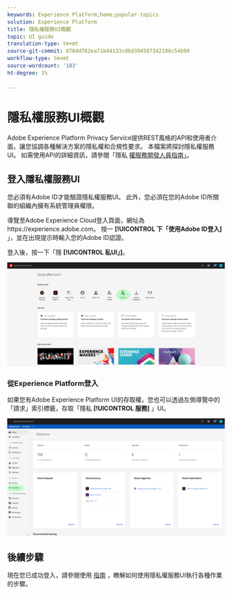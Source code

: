 ```yaml
---
keywords: Experience Platform;home;popular topics
solution: Experience Platform
title: 隱私權服務UI概觀
topic: UI guide
translation-type: tm+mt
source-git-commit: 8704d762ea71b44133cd6d394587342198c54b99
workflow-type: tm+mt
source-wordcount: '183'
ht-degree: 1%

---
```



# 隱私權服務UI概觀

Adobe Experience Platform Privacy Service提供REST風格的API和使用者介面，讓您協調各種解決方案的隱私權和合規性要求。 本檔案將探討隱私權服務UI。 如需使用API的詳細資訊，請參閱「隱私 [權服務開發人員指南」](../api/getting-started.md)。

## 登入隱私權服務UI

您必須有Adobe ID才能驗證隱私權服務UI。 此外，您必須在您的Adobe ID所關聯的組織內擁有系統管理員權限。

導覽至Adobe Experience Cloud登入頁面，網址為https://experience.adobe.com。 按一 **[!UICONTROL 下「使用Adobe ID登入]** 」，並在出現提示時輸入您的Adobe ID認證。

登入後，按一下「隱 **[!UICONTROL 私UI」]**。

![](../images/ui-overview/quick-access.png)

### 從Experience Platform登入

如果您有Adobe Experience Platform UI的存取權，您也可以透過左側導覽中的「請求」索引標籤，存取「隱私 **[!UICONTROL 服務]** 」UI。

![](../images/ui-overview/platform.png)

## 後續步驟

現在您已成功登入，請參閱使用 [指南](user-guide.md) ，瞭解如何使用隱私權服務UI執行各種作業的步驟。